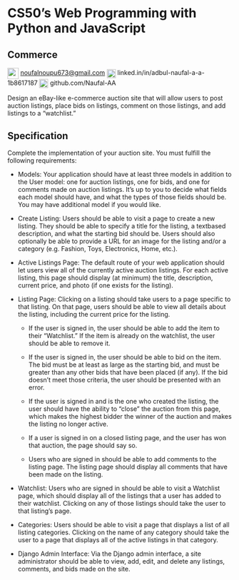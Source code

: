 # CS50’s Web Programming with Python and JavaScript
## Commerce
<img src="https://www.internetgovernancehub.blog/wp-content/uploads/2019/05/google.jpg" width="25" valign="middle"> noufalnoupu673@gmail.com       <img src="https://i.pinimg.com/originals/86/81/38/8681382a6187909432c56a1cd079c8c2.png" width="20" valign="middle"> linked.in/in/adbul-naufal-a-a-1b8617187    <img src="https://cdn.iconscout.com/icon/free/png-256/github-153-675523.png" width="20" valign="middle"> github.com/Naufal-AA


Design an eBay-like e-commerce auction site that will allow users to post auction listings, place bids on listings, comment on those listings,
and add listings to a “watchlist.”

Specification
-------------

Complete the implementation of your auction site. You must fulfill the following requirements:
 
* Models: Your application should have at least three models in addition to the User model: one for auction listings, one for bids, and one
for comments made on auction listings. It’s up to you to decide what fields each model should have, and what the types of those fields should be. You may have additional model if you would like.

* Create Listing: Users should be able to visit a page to create a new listing. They should be able to specify a title for the listing, a textbased
description, and what the starting bid should be. Users should also optionally be able to provide a URL for an image for the listing
and/or a category (e.g. Fashion, Toys, Electronics, Home, etc.).

* Active Listings Page: The default route of your web application should let users view all of the currently active auction listings. For each
active listing, this page should display (at minimum) the title, description, current price, and photo (if one exists for the listing).

* Listing Page: Clicking on a listing should take users to a page specific to that listing. On that page, users should be able to view all details
about the listing, including the current price for the listing.

	* If the user is signed in, the user should be able to add the item to their “Watchlist.” If the item is already on the watchlist, the user
should be able to remove it.

	* If the user is signed in, the user should be able to bid on the item. The bid must be at least as large as the starting bid, and must be
greater than any other bids that have been placed (if any). If the bid doesn’t meet those criteria, the user should be presented with an
error.

	* If the user is signed in and is the one who created the listing, the user should have the ability to “close” the auction from this page,
which makes the highest bidder the winner of the auction and makes the listing no longer active.

	* If a user is signed in on a closed listing page, and the user has won that auction, the page should say so.
	* Users who are signed in should be able to add comments to the listing page. The listing page should display all comments that have
been made on the listing.

* Watchlist: Users who are signed in should be able to visit a Watchlist page, which should display all of the listings that a user has added to
their watchlist. Clicking on any of those listings should take the user to that listing’s page.

* Categories: Users should be able to visit a page that displays a list of all listing categories. Clicking on the name of any category should
take the user to a page that displays all of the active listings in that category.

* Django Admin Interface: Via the Django admin interface, a site administrator should be able to view, add, edit, and delete any listings,
comments, and bids made on the site.
